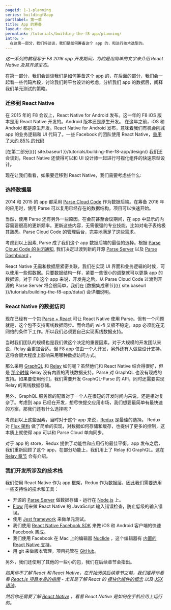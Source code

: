 ```yaml
---
pageid: 1-1-planning
series: buildingf8app
partlabel: 第一章
title: App 的筹备
layout: docs
permalink: /tutorials/building-the-f8-app/planning/
intro: >
  在这第一部分，我们将谈谈，我们是如何筹备这个 app 的，和进行技术选型的。
---
```


*这一系列的教程写于 F8 2016 app 开发期间，为的是用简单的文字来介绍 React Native 及其开源生态。* 


在第一部分，我们会谈谈我们是如何筹备这个 app 的，在后面的部分，我们会一起看一些代码片段，讨论我们跨平台设计的考虑，分析我们 app 的数据层，阐释我们单元测试的策略。

### 迁移到 React Native

在 2015 年的 F8 会议上，React Native for Android 发布。这一年的 F8 iOS 版本是用 React Native 开发的。Android 版本还是原生开发。 在这年之前，iOS 和 Android 都是原生开发。React Native for Android 发布，意味着我们有机会削减 app 的业务逻辑和 UI 代码了。一些 Facebook 的团队使用 React Native，[重用了大约 85% 的代码](https://code.facebook.com/posts/1189117404435352/react-native-for-android-how-we-built-the-first-cross-platform-react-native-app/)

[在第二部分]({{ site.baseurl }}/tutorials/building-the-f8-app/design/) 我们还会谈到，React Native 还使得可以和 UI 设计师一起进行可视化组件的快速原型设计。

现在让我们看看，如果要迁移到 React Native，我们需要考虑些什么:

### 选择数据层

2014 和 2015 的 app 都采用 [Parse Cloud Code](https://parse.com/) 作为数据后端。在筹备 2016 年的应用时，使用 Parse 可以复用已经存在的数据结构，项目可以快速开始。

当然，使用 Parse 还有另外一些原因。在会前甚至会议期间，在 app 中显示的内容需要很高的更新频率。更新这些内容，无需很强的专业技能，比如对电子表格极其熟悉。Parse Cloud Code 的管理后台，完美地满足了这些需求。  

考虑到以上因素, Parse 成了我们这个 app 数据后端的最佳的选择。根据 [Parse Cloud Code 的关闭通知](http://blog.parse.com/announcements/moving-on/), 我们决定过渡到新的开源 [Parse Server](http://blog.parse.com/announcements/introducing-parse-server-and-the-database-migration-tool/) 以及 [Parse Dashboard](https://github.com/ParsePlatform/parse-dashboard) 。

React Native 无需和数据层紧密关联，我们在实现 UI 界面和业务逻辑的时候，可以使用一些假数据。只要数据结构一样，紧要一些很小的调整就可以更换 app 的数据源。对于 F8 这个 app 来说，开发完之后，从 Parse Cloud Code 过渡到开源的 Parse Server 将会很简单，我们在 [数据集成章节]({{ site.baseurl }}/tutorials/building-the-f8-app/data/) 会详细说明。

### React Native 的数据访问

现在已经有一个包 [Parse + React](https://github.com/ParsePlatform/ParseReact) 可让 React Native 使用 Parse。但有一个问题就是，这个包不支持离线数据同步。而会场的 wi-fi 又极不稳定，app 必须能在无网络的条件下工作。所以我们必须要自己实现离线数据支持。

当时我们团队的规模也是我们做这个决定的重要因素。对于大规模的开发团队来说，Relay 会更加合适。但 F8 app 仅由一个人开发，另外还有人做些设计支持。这将会很大程度上影响采用哪种数据访问方式。

那么采用 [GraphQL](http://graphql.org/) 和 [Relay](https://facebook.github.io/relay/) 如何呢？虽然他们和 React Native 结合得很好，但是 [那个时候](https://github.com/facebook/relay/blob/master/meta/roadmaps/2016-H1.md) Relay 没有内置的离线数据支持。Parse 对 GraphQL 也没有现成的支持。如果要使用他们，我们需要开发 GraphQL-Parse 的 API，同时还需要实现 Relay 的离线数据存储。

另外，GraphQL 服务器的配置对于一个人在很短的开发时间内来说，还是相对复杂了。考虑到 app 已经在开发，想尽快提交应用市场，我们想要最简单有最快速的方案，那我们还有什么选择呢？

考虑到以上这些因素，当时对于这个 app 来说，[Redux](https://github.com/rackt/redux) 是最佳的选择。 Redux 对 [Flux 架构](https://facebook.github.io/flux/) 做了简单的实现，对数据如何存储和缓存，也提供了更多的控制，这本质上就使得 app 可以和 Parse Cloud 单向同步。

对于 app 的 store，Redux 提供了功能性和应用行的最佳平衡。app 发布之后，我们重新回顾了这个 app，在部分功能上，我们用上了 Relay 和 GraphQL。这在 [Relay 章节](tutorials/building-the-f8-app/relay/) 会有介绍。

### 我们开发所涉及的技术栈

我们使用 React Native 作为 app 框架，Redux 作为数据层，因此我们需要选用一些支持性的技术和工具：


* 开源的 [Parse Server](https://github.com/ParsePlatform/parse-server) 做数据存储 - 运行在 [Node.js](https://nodejs.org/en/) 上。
* [Flow](http://flowtype.org/) 用来做 React Native 的 JavaScript 输入错误检查，防止低级的输入错误。
* 使用 [Jest framework](http://facebook.github.io/jest/) 来做单元测试。
* 我们使用 [React Native Facebook SDK](https://github.com/facebook/react-native-fbsdk) 来做 iOS 和 Android 客户端的快速 Facebook 集成。
* 我们使用 Facebook 在 Mac 上的编辑器 [Nuclide](http://nuclide.io/) ，这个编辑器有 [内置的 React Native 支持](http://nuclide.io/docs/platforms/react-native/)。
* 用 git 来做版本管理，项目托管在 [GitHub](https://github.com/fbsamples/f8app)。

另外，我们还使用了其他的一些小的包，我们在后续章节会指出。

*如果你不了解 React 和 React Native，在开始阅读后续章节之前，我们推荐你看看 [React.js 项目本身的指南](http://facebook.github.io/react/docs/tutorial.html) - 尤其是了解 React 的 [模块化组件的概念](http://facebook.github.io/react/docs/thinking-in-react.html#step-1-break-the-ui-into-a-component-hierarchy) 以及 [JSX 语法](http://facebook.github.io/react/docs/jsx-in-depth.html)。*

*然后你还需要了解 [React Native](http://facebook.github.io/react-native/docs/tutorial.html#content) ，看看 React Native 是如何在手机应用上运行的。*
